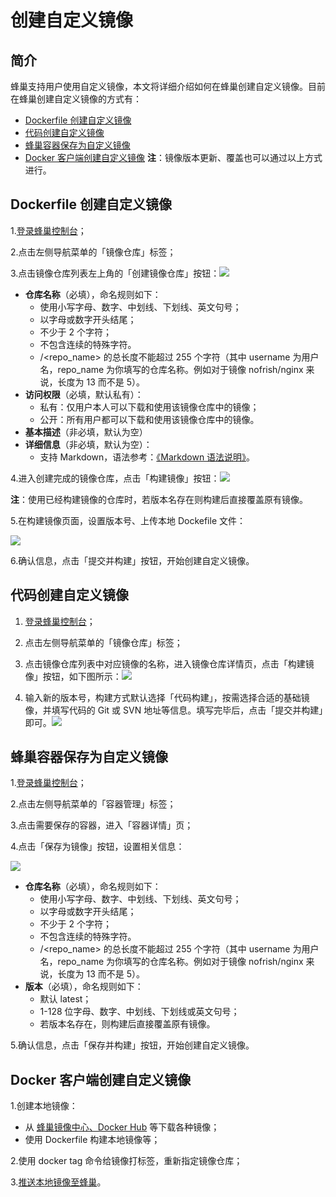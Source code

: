 # 创建自定义镜像

## 简介

蜂巢支持用户使用自定义镜像，本文将详细介绍如何在蜂巢创建自定义镜像。目前在蜂巢创建自定义镜像的方式有：

* [Dockerfile 创建自定义镜像](https://github.com/cloudcomb-help/md/blob/master/%E5%AE%B9%E5%99%A8%E6%9C%8D%E5%8A%A1/%E9%95%9C%E5%83%8F%E4%BB%93%E5%BA%93/%E4%BD%BF%E7%94%A8%E6%8C%87%E5%8D%97/%E5%88%9B%E5%BB%BA%E8%87%AA%E5%AE%9A%E4%B9%89%E9%95%9C%E5%83%8F.md)
* [代码创建自定义镜像](https://github.com/cloudcomb-help/md/blob/master/%E5%AE%B9%E5%99%A8%E6%9C%8D%E5%8A%A1/%E9%95%9C%E5%83%8F%E4%BB%93%E5%BA%93/%E4%BD%BF%E7%94%A8%E6%8C%87%E5%8D%97/%E5%88%9B%E5%BB%BA%E8%87%AA%E5%AE%9A%E4%B9%89%E9%95%9C%E5%83%8F.md)
* [蜂巢容器保存为自定义镜像](https://github.com/cloudcomb-help/md/blob/master/%E5%AE%B9%E5%99%A8%E6%9C%8D%E5%8A%A1/%E9%95%9C%E5%83%8F%E4%BB%93%E5%BA%93/%E4%BD%BF%E7%94%A8%E6%8C%87%E5%8D%97/%E5%88%9B%E5%BB%BA%E8%87%AA%E5%AE%9A%E4%B9%89%E9%95%9C%E5%83%8F.md)
* [Docker 客户端创建自定义镜像](https://github.com/cloudcomb-help/md/blob/master/%E5%AE%B9%E5%99%A8%E6%9C%8D%E5%8A%A1/%E9%95%9C%E5%83%8F%E4%BB%93%E5%BA%93/%E4%BD%BF%E7%94%A8%E6%8C%87%E5%8D%97/%E5%88%9B%E5%BB%BA%E8%87%AA%E5%AE%9A%E4%B9%89%E9%95%9C%E5%83%8F.md)
**注**：镜像版本更新、覆盖也可以通过以上方式进行。

## Dockerfile 创建自定义镜像

1.[登录蜂巢控制台](https://c.163.com/dashboard#/m/overview/)；

2.点击左侧导航菜单的「镜像仓库」标签；

3.点击镜像仓库列表左上角的「创建镜像仓库」按钮：![](../image/创建自定义镜像-创建镜像仓库.png)

* **仓库名称**（必填），命名规则如下：
  * 使用小写字母、数字、中划线、下划线、英文句号；
  * 以字母或数字开头结尾；
  * 不少于 2 个字符；
  * 不包含连续的特殊字符。
  * <username>/<repo_name> 的总长度不能超过 255 个字符（其中 username 为用户名，repo_name 为你填写的仓库名称。例如对于镜像 nofrish/nginx 来说，长度为 13 而不是 5）。
* **访问权限**（必填，默认私有）：
  * 私有：仅用户本人可以下载和使用该镜像仓库中的镜像；
  * 公开：所有用户都可以下载和使用该镜像仓库中的镜像。
* **基本描述**（非必填，默认为空）
* **详细信息**（非必填，默认为空）：
  * 支持 Markdown，语法参考：[《Markdown 语法说明》](http://www.appinn.com/markdown/)。

4.进入创建完成的镜像仓库，点击「构建镜像」按钮：![](../image/创建自定义镜像-构建镜像.png)

**注**：使用已经构建镜像的仓库时，若版本名存在则构建后直接覆盖原有镜像。

5.在构建镜像页面，设置版本号、上传本地 Dockefile 文件：

![](../image/创建自定义镜像-提交并创建镜像.png)

6.确认信息，点击「提交并构建」按钮，开始创建自定义镜像。

## 代码创建自定义镜像

1.  [登录蜂巢控制台](https://c.163.com/dashboard#/m/overview/)；

2.  点击左侧导航菜单的「镜像仓库」标签；

3.  点击镜像仓库列表中对应镜像的名称，进入镜像仓库详情页，点击「构建镜像」按钮，如下图所示：![](../image/代码自定义镜像_镜像详情.png)

4.  输入新的版本号，构建方式默认选择「代码构建」，按需选择合适的基础镜像，并填写代码的 Git 或 SVN 地址等信息。填写完毕后，点击「提交并构建」即可。![](../image/代码自定义镜像_构建镜像.png)

## 蜂巢容器保存为自定义镜像

1.[登录蜂巢控制台](https://c.163.com/dashboard#/m/overview/)；

2.点击左侧导航菜单的「容器管理」标签；

3.点击需要保存的容器，进入「容器详情」页；

4.点击「保存为镜像」按钮，设置相关信息：

![](../image/创建自定义镜像-容器保存为镜像.png)

* **仓库名称**（必填），命名规则如下：
  * 使用小写字母、数字、中划线、下划线、英文句号；
  * 以字母或数字开头结尾；
  * 不少于 2 个字符；
  * 不包含连续的特殊字符。
  * <username>/<repo_name> 的总长度不能超过 255 个字符（其中 username 为用户名，repo_name 为你填写的仓库名称。例如对于镜像 nofrish/nginx 来说，长度为 13 而不是 5）。
* **版本**（必填），命名规则如下：
  * 默认 latest；
  * 1-128 位字母、数字、中划线、下划线或英文句号；
  * 若版本名存在，则构建后直接覆盖原有镜像。

5.确认信息，点击「保存并构建」按钮，开始创建自定义镜像。

## Docker 客户端创建自定义镜像

1.创建本地镜像：

* 从 [蜂巢镜像中心、Docker Hub](https://c.163.com/hub#/m/home/) 等下载各种镜像；
* 使用 Dockerfile 构建本地镜像等；

2.使用 docker tag 命令给镜像打标签，重新指定镜像仓库；

3.[推送本地镜像至蜂巢](https://github.com/cloudcomb-help/md/blob/master/%E5%AE%B9%E5%99%A8%E6%9C%8D%E5%8A%A1/%E9%95%9C%E5%83%8F%E4%BB%93%E5%BA%93/%E4%BD%BF%E7%94%A8%E6%8C%87%E5%8D%97/%E6%8E%A8%E9%80%81%E6%9C%AC%E5%9C%B0%E9%95%9C%E5%83%8F.md)。
































